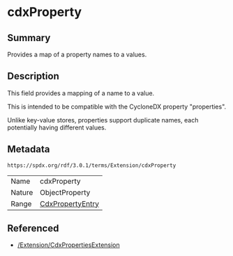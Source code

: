 <!-- Automatically generated by spec-parser v2.5.0 on 2024-08-10T18:46:28.607668+00:00 -->
<!-- SPDX-License-Identifier: Community-Spec-1.0 -->

# cdxProperty

## Summary

Provides a map of a property names to a values.


## Description

This field provides a mapping of a name to a value.

This is intended to be compatible with the CycloneDX property "properties".

Unlike key-value stores, properties support duplicate names, each potentially
having different values.


## Metadata

`https://spdx.org/rdf/3.0.1/terms/Extension/cdxProperty`


| | |
|---|---|
| Name | cdxProperty |
| Nature | ObjectProperty |
| Range | [CdxPropertyEntry](../Classes/CdxPropertyEntry.md) |




## Referenced

- [/Extension/CdxPropertiesExtension](../../Extension/Classes/CdxPropertiesExtension.md)

